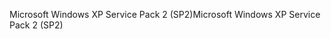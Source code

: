 <span data-ttu-id="23892-101">Microsoft Windows XP Service Pack 2 (SP2)</span><span class="sxs-lookup"><span data-stu-id="23892-101">Microsoft Windows XP Service Pack 2 (SP2)</span></span>